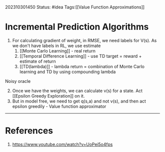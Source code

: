 202310301450
Status: #idea
Tags:[[Value Function Approximations]]

# Incremental Prediction Algorithms

1. For calculating gradient of weight, in RMSE, we need labels for V(s). As we don't have labels in RL, we use estimate
	1. [[Monte Carlo Learning]] - real return 
	2. [[Temporal Difference Learning]] - use TD target = reward + estimate of return 
	3. [[TD(lambda)]] - lambda return = combination of Monte Carlo learning and TD by using compounding lambda

Noisy oracle

2. Once we have the weights, we can calculate v(s) for a state. Act [[Epsilon Greedy Exploration]] on it.
3. But in model free, we need to get q(s,a) and not v(s), and then act epsilon greedily - Value function approximator
---
# References

1. https://www.youtube.com/watch?v=UoPei5o4fps